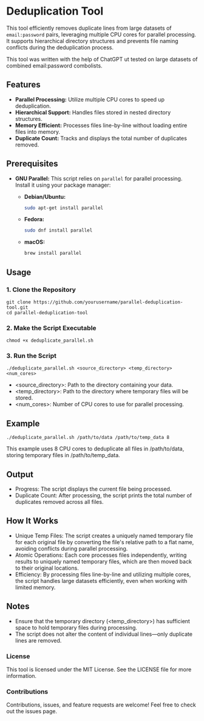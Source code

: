 # Deduplication Tool

This tool efficiently removes duplicate lines from large datasets of `email:password` pairs, leveraging multiple CPU cores for parallel processing. It supports hierarchical directory structures and prevents file naming conflicts during the deduplication process.

This tool was written with the help of ChatGPT ut tested on large datasets of combined email:password combolists.

## Features

- **Parallel Processing:** Utilize multiple CPU cores to speed up deduplication.
- **Hierarchical Support:** Handles files stored in nested directory structures.
- **Memory Efficient:** Processes files line-by-line without loading entire files into memory.
- **Duplicate Count:** Tracks and displays the total number of duplicates removed.

## Prerequisites

- **GNU Parallel:** This script relies on `parallel` for parallel processing. Install it using your package manager:

  - **Debian/Ubuntu:**
    ```bash
    sudo apt-get install parallel
    ```
  - **Fedora:**
    ```bash
    sudo dnf install parallel
    ```
  - **macOS:**
    ```bash
    brew install parallel
    ```

## Usage

### 1. Clone the Repository

```
git clone https://github.com/yourusername/parallel-deduplication-tool.git
cd parallel-deduplication-tool
```

### 2. Make the Script Executable

```
chmod +x deduplicate_parallel.sh
```

### 3. Run the Script
```
./deduplicate_parallel.sh <source_directory> <temp_directory> <num_cores>
```
- <source_directory>: Path to the directory containing your data.
- <temp_directory>: Path to the directory where temporary files will be stored.
- <num_cores>: Number of CPU cores to use for parallel processing.

## Example
```
./deduplicate_parallel.sh /path/to/data /path/to/temp_data 8
```

This example uses 8 CPU cores to deduplicate all files in /path/to/data, storing temporary files in /path/to/temp_data.

## Output
- Progress: The script displays the current file being processed.
- Duplicate Count: After processing, the script prints the total number of duplicates removed across all files.

## How It Works
- Unique Temp Files: The script creates a uniquely named temporary file for each original file by converting the file's relative path to a flat name, avoiding conflicts during parallel processing.
- Atomic Operations: Each core processes files independently, writing results to uniquely named temporary files, which are then moved back to their original locations.
- Efficiency: By processing files line-by-line and utilizing multiple cores, the script handles large datasets efficiently, even when working with limited memory.

## Notes
- Ensure that the temporary directory (<temp_directory>) has sufficient space to hold temporary files during processing.
- The script does not alter the content of individual lines—only duplicate lines are removed.

### License
This tool is licensed under the MIT License. See the LICENSE file for more information.

### Contributions
Contributions, issues, and feature requests are welcome! Feel free to check out the issues page.
